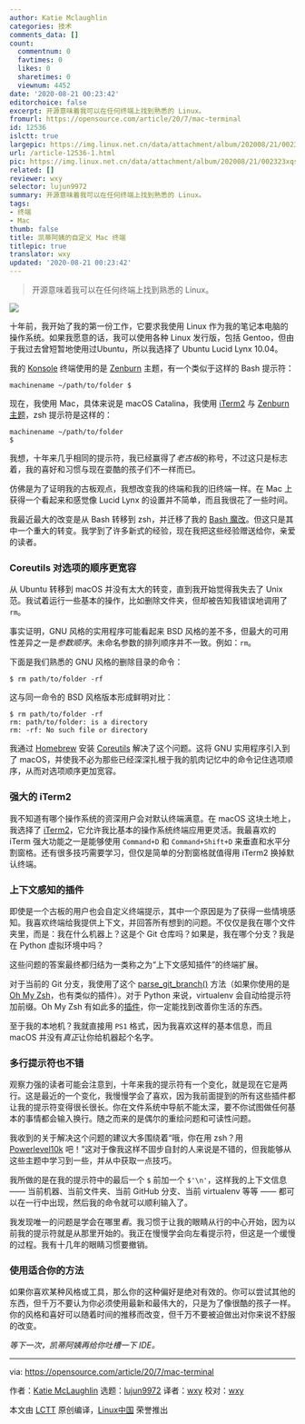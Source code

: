 ```yaml
---
author: Katie Mclaughlin
categories: 技术
comments_data: []
count:
  commentnum: 0
  favtimes: 0
  likes: 0
  sharetimes: 0
  viewnum: 4452
date: '2020-08-21 00:23:42'
editorchoice: false
excerpt: 开源意味着我可以在任何终端上找到熟悉的 Linux。
fromurl: https://opensource.com/article/20/7/mac-terminal
id: 12536
islctt: true
largepic: https://img.linux.net.cn/data/attachment/album/202008/21/002323xqslvqnnmdz487dq.jpg
url: /article-12536-1.html
pic: https://img.linux.net.cn/data/attachment/album/202008/21/002323xqslvqnnmdz487dq.jpg.thumb.jpg
related: []
reviewer: wxy
selector: lujun9972
summary: 开源意味着我可以在任何终端上找到熟悉的 Linux。
tags:
- 终端
- Mac
thumb: false
title: 凯蒂阿姨的自定义 Mac 终端
titlepic: true
translator: wxy
updated: '2020-08-21 00:23:42'
---
```



> 
> 开源意味着我可以在任何终端上找到熟悉的 Linux。
> 
> 
> 


![](/data/attachment/album/202008/21/002323xqslvqnnmdz487dq.jpg)


十年前，我开始了我的第一份工作，它要求我使用 Linux 作为我的笔记本电脑的操作系统。如果我愿意的话，我可以使用各种 Linux 发行版，包括 Gentoo，但由于我过去曾短暂地使用过Ubuntu，所以我选择了 Ubuntu Lucid Lynx 10.04。


我的 [Konsole](https://konsole.kde.org/) 终端使用的是 [Zenburn](https://github.com/brson/zenburn-konsole) 主题，有一个类似于这样的 Bash 提示符：



```
machinename ~/path/to/folder $

```

现在，我使用 Mac，具体来说是 macOS Catalina，我使用 [iTerm2](https://www.iterm2.com/) 与 [Zenburn 主题](https://gist.github.com/fooforge/3373215)，zsh 提示符是这样的：



```
machinename ~/path/to/folder
$

```

我想，十年来几乎相同的提示符，我已经赢得了*老古板*的称号，不过这只是标志着，我的喜好和习惯与现在耍酷的孩子们不一样而已。


仿佛是为了证明我的古板观点，我想改变我的终端和我的旧终端一样。在 Mac 上获得一个看起来和感觉像 Lucid Lynx 的设置并不简单，而且我很花了一些时间。


我最近最大的改变是从 Bash 转移到 zsh，并迁移了我的 [Bash 魔改](https://opensource.com/article/20/1/bash-scripts-aliases)。但这只是其中一个重大的转变。我学到了许多新式的经验，现在我把这些经验赠送给你，亲爱的读者。


### Coreutils 对选项的顺序更宽容


从 Ubuntu 转移到 macOS 并没有太大的转变，直到我开始觉得我失去了 Unix 范。我试着运行一些基本的操作，比如删除文件夹，但却被告知我错误地调用了 `rm`。


事实证明，GNU 风格的实用程序可能看起来 BSD 风格的差不多，但最大的可用性差异之一是*参数顺序*。未命名参数的排列顺序并不一致。例如：`rm`。


下面是我们熟悉的 GNU 风格的删除目录的命令：



```
$ rm path/to/folder -rf

```

这与同一命令的 BSD 风格版本形成鲜明对比：



```
$ rm path/to/folder -rf
rm: path/to/folder: is a directory
rm: -rf: No such file or directory

```

我通过 [Homebrew](https://opensource.com/article/20/6/homebrew-mac) 安装 [Coreutils](https://formulae.brew.sh/formula/coreutils) 解决了这个问题。这将 GNU 实用程序引入到了 macOS，并使我不必为那些已经深深扎根于我的肌肉记忆中的命令记住选项顺序，从而对选项顺序更加宽容。


### 强大的 iTerm2


我不知道有哪个操作系统的资深用户会对默认终端满意。在 macOS 这块土地上，我选择了 [iTerm2](https://www.iterm2.com/)，它允许我比基本的操作系统终端应用更灵活。我最喜欢的 iTerm 强大功能之一是能够使用 `Command+D` 和 `Command+Shift+D` 来垂直和水平分割窗格。还有很多技巧需要学习，但仅是简单的分割窗格就值得用 iTerm2 换掉默认终端。


### 上下文感知的插件


即使是一个古板的用户也会自定义终端提示，其中一个原因是为了获得一些情境感知。我喜欢终端给我提供上下文，并回答所有想到的问题。不仅仅是我在哪个文件夹里，而是：我在什么机器上？这是个 Git 仓库吗？如果是，我在哪个分支？我是在 Python 虚拟环境中吗？


这些问题的答案最终都归结为一类称之为“上下文感知插件”的终端扩展。


对于当前的 Git 分支，我使用了这个 [parse\_git\_branch()](https://gist.github.com/kevinchappell/09ca3805a9531b818579) 方法（如果你使用的是 [Oh My Zsh](https://github.com/ohmyzsh/ohmyzsh/tree/master/plugins/git)，也有类似的插件）。对于 Python 来说，virtualenv 会自动给提示符加前缀。Oh My Zsh 有如此多的[插件](https://github.com/ohmyzsh/ohmyzsh/wiki/Plugins)，你一定能找到改善你生活的东西。


至于我的本地机？我就直接用 `PS1` 格式，因为我喜欢这样的基本信息，而且 macOS 并没有*真正*让你给机器起个名字。


### 多行提示符也不错


观察力强的读者可能会注意到，十年来我的提示符有一个变化，就是现在它是两行。这是最近的一个变化，我慢慢学会了喜欢，因为我前面提到的所有这些插件都让我的提示符变得很长很长。你在文件系统中导航不能太深，要不你试图做任何基本的事情都会输入换行。随之而来的是偶尔的重绘问题和可读性问题。


我收到的关于解决这个问题的建议大多围绕着“哦，你在用 zsh？用 [Powerlevel10k](https://github.com/romkatv/powerlevel10k) 吧！”这对于像我这样不固步自封的人来说是不错的，但我能够从这些主题中学习到一些，并从中获取一点技巧。


我所做的是在我的提示符中的最后一个 `$` 前加一个 `$'\n'`，这样我的上下文信息 —— 当前机器、当前文件夹、当前 GitHub 分支、当前 virtualenv 等等 —— 都可以在一行中出现，然后我的命令就可以顺利输入了。


我发现唯一的问题是学会在哪里*看*。我习惯于让我的眼睛从行的中心开始，因为以前我的提示符就是从那里开始的。我正在慢慢学会向左看提示符，但这是一个缓慢的过程。我有十几年的眼睛习惯要撤销。


### 使用适合你的方法


如果你喜欢某种风格或工具，那么你的这种偏好是绝对有效的。你可以尝试其他的东西，但千万不要认为你必须使用最新和最伟大的，只是为了像很酷的孩子一样。你的风格和喜好可以随着时间的推移而改变，但千万不要被迫做出对你来说不舒服的改变。


*等下一次，凯蒂阿姨再给你吐槽一下 IDE。*




---


via: <https://opensource.com/article/20/7/mac-terminal>


作者：[Katie McLaughlin](https://opensource.com/users/glasnt) 选题：[lujun9972](https://github.com/lujun9972) 译者：[wxy](https://github.com/wxy) 校对：[wxy](https://github.com/wxy)


本文由 [LCTT](https://github.com/LCTT/TranslateProject) 原创编译，[Linux中国](https://linux.cn/) 荣誉推出